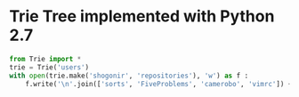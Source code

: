 # Trie Tree implemented with Python 2.7

```python:test.py
from Trie import *
trie = Trie('users')
with open(trie.make('shogonir', 'repositories'), 'w') as f :
    f.write('\n'.join(['sorts', 'FiveProblems', 'camerobo', 'vimrc']) + '\n\n')
```


